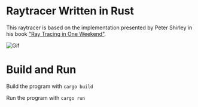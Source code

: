 # Raytracer Written in Rust

This raytracer is based on the implementation presented by Peter Shirley in his book
["Ray Tracing in One Weekend"](https://raytracing.github.io/books/RayTracingInOneWeekend.html).

![Gif](.raytracer.gif)

# Build and Run

Build the program with `cargo build`

Run the program with `cargo run`
